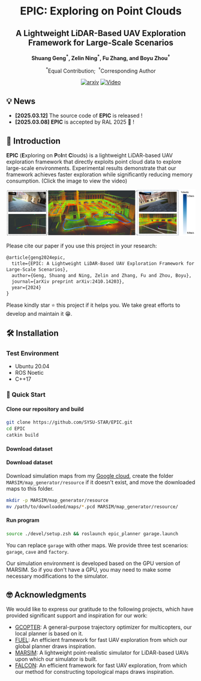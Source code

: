 <div align = "center">
  <h1>
    EPIC: Exploring on Point Clouds 
  </h1>
</div>
<div align = "center">
  <h2>
    A Lightweight LiDAR-Based UAV Exploration Framework for Large-Scale Scenarios
  </h2>
</div>
<div align="center">
  <strong>
        Shuang Geng<sup>*</sup>,
        Zelin Ning<sup>*</sup>,
        Fu Zhang, and
        Boyu Zhou<sup>†</sup>
  </strong>
  <p>
    <sup>*</sup>Equal Contribution;&nbsp;
    <sup>†</sup>Corresponding Author
  </p>
  <a href='https://arxiv.org/pdf/2410.14203.pdf'><img src='https://img.shields.io/badge/arXiv-2410.14203-red' alt='arxiv'></a>
  <a href="[https://www.bilibili.com/video/BV1Fr421j7oC/?spm_id_from=333.999.0.0&vd_source=0af61c122e5e37c944053b57e313025a](https://www.bilibili.com/video/BV1nrx5eaESY/?spm_id_from=333.1387.homepage.video_card.click&vd_source=07945b0b56417e213633c9332f4f4716)"><img alt="Video" src="https://img.shields.io/badge/BiliBili-Video-purple"/></a>
</div>

## 💡 News
* **[2025.03.12]** The source code of **EPIC** is released !
* **[2025.03.08]** **EPIC** is accepted by RAL 2025 🚀 !

## 📜 Introduction

**EPIC** (**E**xploring on **P**o**I**nt **C**louds) is a lightweight LiDAR-based UAV exploration framework that directly exploits point cloud data to explore large-scale environments. Experimental results demonstrate that our framework achieves faster exploration while significantly reducing memory consumption. (Click the image to view the video)

[![video](misc/overview.png)](https://www.bilibili.com/video/BV1nrx5eaESY/?spm_id_from=333.1387.homepage.video_card.click&vd_source=07945b0b56417e213633c9332f4f4716)

Please cite our paper if you use this project in your research:

```
@article{geng2024epic,
  title={EPIC: A Lightweight LiDAR-Based UAV Exploration Framework for Large-Scale Scenarios},
  author={Geng, Shuang and Ning, Zelin and Zhang, Fu and Zhou, Boyu},
  journal={arXiv preprint arXiv:2410.14203},
  year={2024}
}
```
Please kindly star ⭐️ this project if it helps you. We take great efforts to develop and maintain it 😁.

## 🛠️ Installation

### Test Environment
* Ubuntu 20.04
* ROS Noetic
* C++17

### 🚀 Quick Start

#### Clone our repository and build
```bash
git clone https://github.com/SYSU-STAR/EPIC.git
cd EPIC 
catkin build
```
#### Download dataset 
#### Download dataset 
Download simulation maps from my [Google cloud](https://drive.google.com/drive/folders/1tuoVo8PL1m2cmmufkHpu4e7hK36WhJs3?usp=drive_link), create the folder `MARSIM/map_generator/resource` if it doesn't exist, and move the downloaded maps to this folder.

```bash
mkdir -p MARSIM/map_generator/resource
mv /path/to/downloaded/maps/*.pcd MARSIM/map_generator/resource/
```

#### Run program 
```bash
source ./devel/setup.zsh && roslaunch epic_planner garage.launch
```
You can replace `garage` with other maps. We provide three test scenarios: `garage`, `cave` and `factory`.

Our simulation environment is developed based on the GPU version of MARSIM. So if you don't have a GPU, you may need to make some necessary modifications to the simulator.


## 🤓 Acknowledgments

We would like to express our gratitude to the following projects, which have provided significant support and inspiration for our work:
- [GCOPTER](https://github.com/ZJU-FAST-Lab/GCOPTER): A general-purpose trajectory optimizer for multicopters, our local planner is based on it.
- [FUEL](https://github.com/HKUST-Aerial-Robotics/FUEL): An efficient framework for fast UAV exploration from which our global planner draws inspiration.
- [MARSIM](https://github.com/hku-mars/MARSIM): A lightweight point-realistic simulator for LiDAR-based UAVs upon which our simulator is built.
- [FALCON](https://github.com/HKUST-Aerial-Robotics/FALCON): An efficient framework for fast UAV exploration, from which our method for constructing topological maps draws inspiration.
